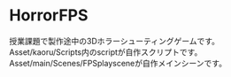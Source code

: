 # HorrorFPS
授業課題で製作途中の3Dホラーシューティングゲームです。
Asset/kaoru/Scripts内のscriptが自作スクリプトです。
Asset/main/Scenes/FPSplaysceneが自作メインシーンです。
